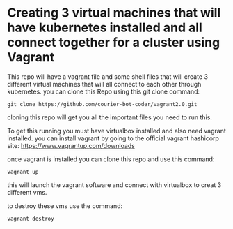 <!--
layout: page
title: "Vagrant"
permalink: /(https://courier-bot-coder.github.io/can.github.io/vagrant)
-->


# Creating 3 virtual machines that will have kubernetes installed and all connect together for a cluster using Vagrant

This repo will have a vagrant file and some shell files that will create 3 different virtual machines that will all connect to each other through kubernetes. you can clone this Repo using this git clone command: 
```
git clone https://github.com/courier-bot-coder/vagrant2.0.git
```
cloning this repo will get you all the important files you need to run this.

To get this running you must have virtualbox installed and also need vagrant installed. you can install vagrant by going to the official vagrant hashicorp site: https://www.vagrantup.com/downloads
 
 once vagrant is installed you can clone this repo and use this command: 
 ```
 vagrant up
 ```
 this will launch the vagrant software and connect with virtualbox to creat 3 different vms.

to destroy these vms use the command: 
```
vagrant destroy
```
